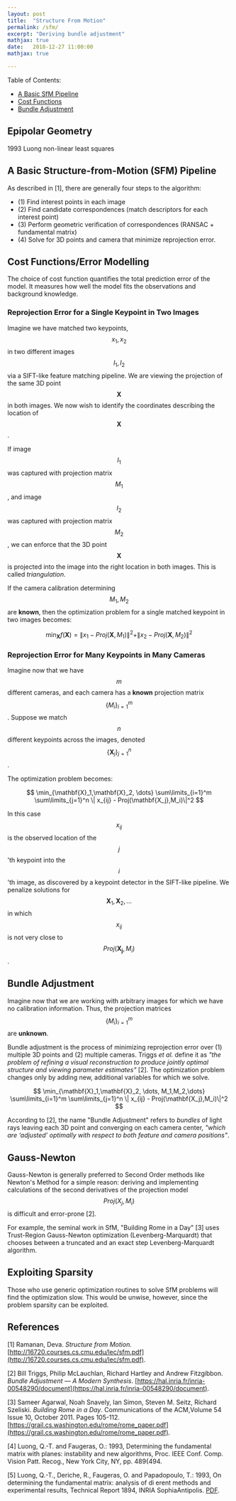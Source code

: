 ```yaml
---
layout: post
title:  "Structure From Motion"
permalink: /sfm/
excerpt: "Deriving bundle adjustment"
mathjax: true
date:   2018-12-27 11:00:00
mathjax: true

---
```

Table of Contents:
- [A Basic SfM Pipeline](#sfmpipeline)
- [Cost Functions](#costfunctions)
- [Bundle Adjustment](#bundleadjustment)

<a name='sfmpipeline'></a>


## Epipolar Geometry

1993 Luong non-linear least squares

## A Basic Structure-from-Motion (SFM) Pipeline

As described in [1], there are generally four steps to the algorithm:
- (1) Find interest points in each image
- (2) Find candidate correspondences (match descriptors for each interest point)
- (3) Perform geometric verification of correspondences (RANSAC + fundamental matrix)
- (4) Solve for 3D points and camera that minimize reprojection error.

<a name='costfunctions'></a>

## Cost Functions/Error Modelling

The choice of cost function quantifies the total prediction error of the model. It measures how well the model fits the observations and background knowledge.

### Reprojection Error for a Single Keypoint in Two Images

Imagine we have matched two keypoints, $$x_1,x_2$$ in two different images $$I_1,I_2$$ via a SIFT-like feature matching pipeline. We are viewing the projection of the same 3D point $$\mathbf{X}$$ in both images. We now wish to identify the coordinates describing the location of $$\mathbf{X}$$.

If image $$I_1$$ was captured with projection matrix $$M_1$$, and image $$I_2$$ was captured with projection matrix $$M_2$$, we can enforce that the 3D point $$\mathbf{X}$$ is projected into the image into the right location in both images. This is called *triangulation*.

If the camera calibration determining $$M_1,M_2$$ are **known**, then the optimization problem for a single matched keypoint in two images becomes:

$$
\min_{\mathbf{X}} f(\mathbf{X}) = \| x_1 - Proj(\mathbf{X},M_1)\|^2 + \| x_2 - Proj(\mathbf{X},M_2)\|^2 
$$

### Reprojection Error for Many Keypoints in Many Cameras

Imagine now that we have $$m$$ different cameras, and each camera has a **known** projection matrix $$\{M_i\}_{i=1}^m$$. Suppose we match $$n$$ different keypoints across the images, denoted $$\{\mathbf{X}_j\}_{j=1}^n$$.

The optimization problem becomes:

$$
\min_{\mathbf{X}_1,\mathbf{X}_2, \dots} \sum\limits_{i=1}^m \sum\limits_{j=1}^n \| x_{ij} - Proj(\mathbf{X_j},M_i)\|^2 
$$

In this case $$x_{ij}$$ is the observed location of the $$j$$'th keypoint into the $$i$$'th image, as discovered by a keypoint detector in the SIFT-like pipeline. We penalize solutions for $$\mathbf{X}_1,\mathbf{X}_2,\dots$$ in which $$x_{ij}$$ is not very close to $$Proj(\mathbf{X_j},M_i)$$.

<a name='bundleadjustment'></a>

## Bundle Adjustment

Imagine now that we are working with arbitrary images for which we have no calibration information. Thus, the projection matrices $$\{M_i\}_{i=1}^m$$ are **unknown**.

Bundle adjustment is the process of minimizing reprojection error over (1) multiple 3D points and (2) multiple cameras. Triggs *et al.* define it as *"the problem of refining a visual reconstruction to produce jointly optimal structure and viewing parameter estimates"* [2]. The optimization problem changes only by adding new, additional variables for which we solve.

$$
\min_{\mathbf{X}_1,\mathbf{X}_2, \dots, M_1,M_2,\dots} \sum\limits_{i=1}^m \sum\limits_{j=1}^n \| x_{ij} - Proj(\mathbf{X_j},M_i)\|^2 
$$

According to [2], the name "Bundle Adjustment" refers to *bundles* of light rays leaving each 3D point and converging on each camera center, *"which are ‘adjusted’ optimally with respect to both feature and camera positions"*.

## Gauss-Newton

Gauss-Newton is generally preferred to Second Order methods like Newton's Method for a simple reason: deriving and implementing calculations of the second derivatives of the projection model $$Proj(X_j,M_i)$$ is difficult and error-prone [2].

For example, the seminal work in SfM, "Building Rome in a Day" [3] uses Trust-Region Gauss-Newton optimization (Levenberg-Marquardt) that chooses between a truncated and an exact step Levenberg-Marquardt algorithm.

<!-- ## Network Graph  shows which features are seen in which images, -->

## Exploiting Sparsity

Those who use generic optimization routines to solve SfM problems will find the optimization slow. This would be unwise, however, since the problem sparsity can be exploited.


## References
[1] Ramanan, Deva. *Structure from Motion.* [http://16720.courses.cs.cmu.edu/lec/sfm.pdf](http://16720.courses.cs.cmu.edu/lec/sfm.pdf).

[2] Bill Triggs, Philip McLauchlan, Richard Hartley and Andrew Fitzgibbon. *Bundle Adjustment — A Modern Synthesis*. [https://hal.inria.fr/inria-00548290/document](https://hal.inria.fr/inria-00548290/document).

[3] Sameer Agarwal, Noah Snavely, Ian Simon, Steven M. Seitz, Richard Szeliski. *Building Rome in a Day*. Communications of the ACM,Volume 54 Issue 10, October 2011. Pages 105-112. [https://grail.cs.washington.edu/rome/rome_paper.pdf](https://grail.cs.washington.edu/rome/rome_paper.pdf).

[4] Luong, Q.-T. and Faugeras, O.: 1993, Determining the fundamental matrix with planes: instability and new algorithms, Proc. IEEE Conf. Comp. Vision Patt. Recog., New York City, NY, pp. 489{494. 

[5] Luong, Q.-T., Deriche, R., Faugeras, O. and Papadopoulo, T.: 1993, On determining the fundamental matrix: analysis of di erent methods and experimental results, Technical Report 1894, INRIA SophiaAntipolis. [PDF](https://hal.inria.fr/inria-00074777/document).





